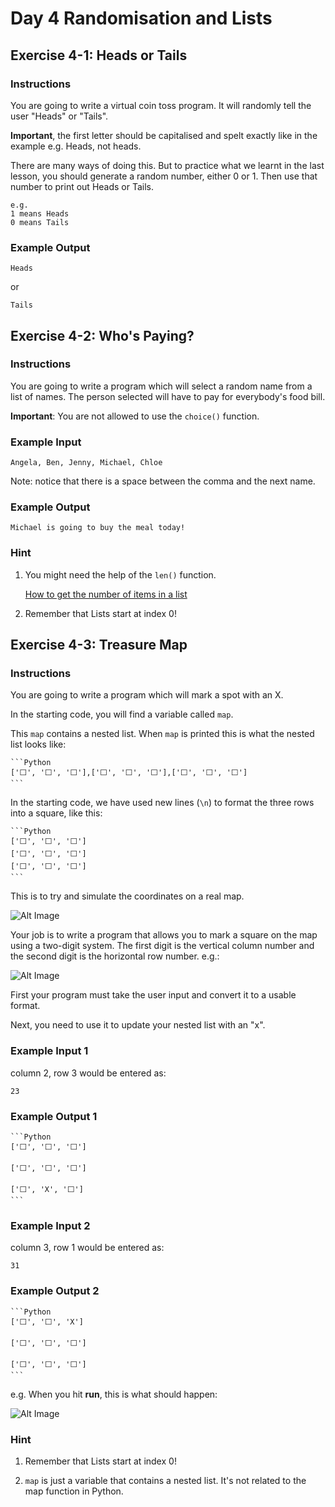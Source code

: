 # Day 4 Randomisation and Lists

## Exercise 4-1: Heads or Tails

### Instructions

You are going to write a virtual coin toss program. It will randomly tell the user "Heads" or "Tails".

**Important**, the first letter should be capitalised and spelt exactly like in the example e.g. Heads, not heads.

There are many ways of doing this. But to practice what we learnt in the last lesson, you should generate a random number, either 0 or 1. Then use that number to print out Heads or Tails.

    e.g.
    1 means Heads
    0 means Tails

### Example Output

    Heads

or

    Tails

## Exercise 4-2: Who's Paying?

### Instructions

You are going to write a program which will select a random name from a list of names.
The person selected will have to pay for everybody's food bill.

**Important**: You are not allowed to use the `choice()` function.

### Example Input

    Angela, Ben, Jenny, Michael, Chloe

Note: notice that there is a space between the comma and the next name.

### Example Output

    Michael is going to buy the meal today!

### Hint

1. You might need the help of the `len()` function.

    [How to get the number of items in a list](https://stackoverflow.com/questions/1712227/how-do-i-get-the-number-of-elements-in-a-list)

2. Remember that Lists start at index 0!

## Exercise 4-3: Treasure Map

### Instructions

You are going to write a program which will mark a spot with an X.

In the starting code, you will find a variable called ```map```.

This ```map``` contains a nested list.
When ```map``` is printed this is what the nested list looks like:

    ```Python
    ['⬜️', '⬜️', '⬜️'],['⬜️', '⬜️', '⬜️'],['⬜️', '⬜️', '⬜️']
    ```

In the starting code, we have used new lines (```\n```) to format the three rows into a square, like this:

    ```Python
    ['⬜️', '⬜️', '⬜️']
    ['⬜️', '⬜️', '⬜️']
    ['⬜️', '⬜️', '⬜️']
    ```

This is to try and simulate the coordinates on a real map.

![Alt Image](https://res.cloudinary.com/dk-find-out/image/upload/q_80,w_1440,f_auto/Co-ordinates_oggjzg.jpg)

Your job is to write a program that allows you to mark a square on the map using a two-digit system. The first digit is the vertical column number and the second digit is the horizontal row number. e.g.:

![Alt Image](https://cdn.fs.teachablecdn.com/2vnboIYTFFruvl9FJ2w5)

First your program must take the user input and convert it to a usable format.

Next, you need to use it to update your nested list with an "x".

### Example Input 1

column 2, row 3 would be entered as:

    23

### Example Output 1

    ```Python
    ['⬜️', '⬜️', '⬜️']

    ['⬜️', '⬜️', '⬜️']

    ['⬜️', 'X', '⬜️']
    ```

### Example Input 2

column 3, row 1 would be entered as:

    31

### Example Output 2

    ```Python
    ['⬜️', '⬜️', 'X']

    ['⬜️', '⬜️', '⬜️']

    ['⬜️', '⬜️', '⬜️']
    ```

e.g. When you hit **run**, this is what should happen:

![Alt Image](https://cdn.fs.teachablecdn.com/5hliFjyIR96LdestyfPd)

### Hint

1. Remember that Lists start at index 0!

2. ```map``` is just a variable that contains a nested list. It's not related to the map function in Python.
